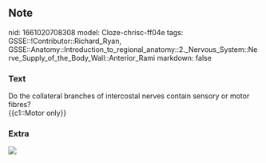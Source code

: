 ## Note
nid: 1661020708308
model: Cloze-chrisc-ff04e
tags: GSSE::!Contributor::Richard_Ryan, GSSE::Anatomy::Introduction_to_regional_anatomy::2._Nervous_System::Nerve_Supply_of_the_Body_Wall::Anterior_Rami
markdown: false

### Text
<div class="toggle">
  Do the collateral branches of intercostal nerves contain sensory
  or motor fibres?
</div>
<div class="toggle">
  {{c1::Motor only}}
</div>

### Extra
<img src="0001.png">
